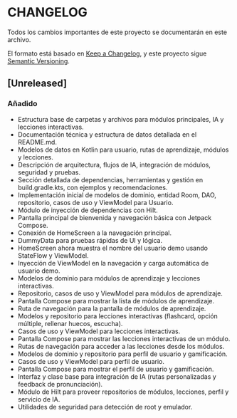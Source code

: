 # CHANGELOG

Todos los cambios importantes de este proyecto se documentarán en este archivo.

El formato está basado en [Keep a Changelog](https://keepachangelog.com/es/1.0.0/), y este proyecto sigue [Semantic Versioning](https://semver.org/lang/es/).

## [Unreleased]
### Añadido
- Estructura base de carpetas y archivos para módulos principales, IA y lecciones interactivas.
- Documentación técnica y estructura de datos detallada en el README.md.
- Modelos de datos en Kotlin para usuario, rutas de aprendizaje, módulos y lecciones.
- Descripción de arquitectura, flujos de IA, integración de módulos, seguridad y pruebas.
- Sección detallada de dependencias, herramientas y gestión en build.gradle.kts, con ejemplos y recomendaciones.
- Implementación inicial de modelos de dominio, entidad Room, DAO, repositorio, casos de uso y ViewModel para Usuario.
- Módulo de inyección de dependencias con Hilt.
- Pantalla principal de bienvenida y navegación básica con Jetpack Compose.
- Conexión de HomeScreen a la navegación principal.
- DummyData para pruebas rápidas de UI y lógica.
- HomeScreen ahora muestra el nombre del usuario demo usando StateFlow y ViewModel.
- Inyección de ViewModel en la navegación y carga automática de usuario demo.
- Modelos de dominio para módulos de aprendizaje y lecciones interactivas.
- Repositorio, casos de uso y ViewModel para módulos de aprendizaje.
- Pantalla Compose para mostrar la lista de módulos de aprendizaje.
- Ruta de navegación para la pantalla de módulos de aprendizaje.
- Modelos y repositorio para lecciones interactivas (flashcard, opción múltiple, rellenar huecos, escucha).
- Casos de uso y ViewModel para lecciones interactivas.
- Pantalla Compose para mostrar las lecciones interactivas de un módulo.
- Rutas de navegación para acceder a las lecciones desde los módulos.
- Modelos de dominio y repositorio para perfil de usuario y gamificación.
- Casos de uso y ViewModel para perfil de usuario.
- Pantalla Compose para mostrar el perfil de usuario y gamificación.
- Interfaz y clase base para integración de IA (rutas personalizadas y feedback de pronunciación).
- Módulo de Hilt para proveer repositorios de módulos, lecciones, perfil y servicio de IA.
- Utilidades de seguridad para detección de root y emulador.
